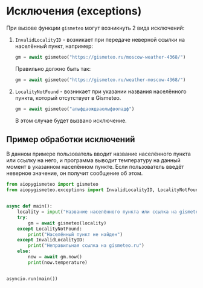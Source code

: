 # Исключения (exceptions)

При вызове функции `gismeteo` могут возникнуть 2 вида исключений:

1. `InvalidLocalityID` - возникает при передаче неверной ссылки на населённый пункт, например:
   ```python
   gm = await gismeteo("https://gismeteo.ru/moscow-weather-4368/")
   ```
   Правильно должно быть так:
   ```python
   gm = await gismeteo("https://gismeteo.ru/weather-moscow-4368/")
   ```
2. `LocalityNotFound` - возникает при указании названия населённого пункта, который отсутствует в Gismeteo.
   ```python
   gm = await gismeteo("алыфдаождваолыфволадф")
   ```
   В этом случае будет вызвано исключение.

## Пример обработки исключений

В данном примере пользователь вводит название населённого пункта или ссылку на него, и программа выводит температуру на данный момент в указанном населённом пункте. Если пользователь введёт неверное значение, он получит сообщение об этом.

```python
from aiopygismeteo import gismeteo
from aiopygismeteo.exceptions import InvalidLocalityID, LocalityNotFound


async def main():
    locality = input("Название населённого пункта или ссылка на gismeteo.ru: ")
    try:
        gm = await gismeteo(locality)
    except LocalityNotFound:
        print("Населённый пункт не найден")
    except InvalidLocalityID:
        print("Неправильная ссылка на gismeteo.ru")
    else:
        now = await gm.now()
        print(now.temperature)


asyncio.run(main())
```
